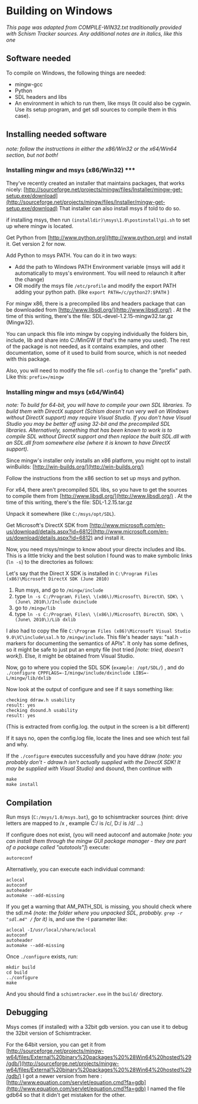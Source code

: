 # Building on Windows

_This page was adapted from COMPILE-WIN32.txt traditionally provided with Schism Tracker sources. Any additional notes are in italics, like this one_

## Software needed

To compile on Windows, the following things are needed:

* mingw-gcc
* Python
* SDL headers and libs
* An environment in which to run them, like msys (It could also be cygwin. Use its setup program, and get sdl sources to compile them in this case).

## Installing needed software

_note: follow the instructions in either the x86/Win32 or the x64/Win64 section, but not both!_

### Installing mingw and msys (x86/Win32) ***

They've recently created an installer that maintains packages, that works nicely:
[http://sourceforge.net/projects/mingw/files/Installer/mingw-get-setup.exe/download](http://sourceforge.net/projects/mingw/files/Installer/mingw-get-setup.exe/download)
That installer can also install msys if told to do so.

if installing msys, then run `(installdir)\msys\1.0\postinstall\pi.sh` to set up where mingw is located.

Get Python from [http://www.python.org](http://www.python.org) and install it. Get version 2 for now.

Add Python to msys PATH. You can do it in two ways:
* Add the path to Windows PATH Environment variable (msys will add it automatically to msys's environment.
  You will need to relaunch it after the change)
* OR modify the msys file `/etc/profile` and modify the export PATH adding your python path. (like `export PATH=/c/python27:$PATH` )

For mingw x86, there is a precompiled libs and headers package that can be downloaded
from [http://www.libsdl.org/](http://www.libsdl.org/) .
At the time of this writing, there's the file: SDL-devel-1.2.15-mingw32.tar.gz (Mingw32).

You can unpack this file into mingw by copying individually the folders
bin, include, lib and share into C:/MinGW (if that's the name you used). The rest of the package
is not needed, as it contains examples, and other documentation, some of it used to build from
source, which is not needed with this package.

Also, you will need to modify the file `sdl-config` to change the "prefix" path.
Like this:
`prefix=/mingw`

### Installing mingw and msys (x64/Win64)

_note: To build for 64-bit, you will have to compile your own SDL libraries. To build them with DirectX support (Schism doesn't run very well on Windows without DirectX support) may require Visual Studio. If you don't have Visual Studio you may be better off using 32-bit and the precompiled SDL libraries. Alternatively, something that has been known to work is to compile SDL without DirectX support and then replace the built SDL.dll with an SDL.dll from somewhere else (where it is known to have DirectX support)._

Since mingw's installer only installs an x86 platform, you might opt to install winBuilds:
[http://win-builds.org/](http://win-builds.org/)

Follow the instructions from the x86 section to set up msys and python.

For x64, there aren't precompiled SDL libs, so you have to get the sources to compile them
from [http://www.libsdl.org/](http://www.libsdl.org/) .
At the time of this writing, there's the file: SDL-1.2.15.tar.gz

Unpack it somewhere (like `C:/msys/opt/SDL`).

Get Microsoft's DirectX SDK from [http://www.microsoft.com/en-us/download/details.aspx?id=6812](http://www.microsoft.com/en-us/download/details.aspx?id=6812)
and install it.

Now, you need msys/mingw to know about your directx includes and libs. This is a little tricky
and the best solution I found was to make symbolic links (`ln -s`) to the directories as follows:

Let's say that the Direct X SDK is installed in `C:\Program Files (x86)\Microsoft DirectX SDK (June 2010)`

1. Run msys, and go to `/mingw/include`
1. type `ln -s C:/Program\ Files\ \(x86\)/Microsoft\ DirectX\ SDK\ \(June\ 2010\)/Include dxinclude`
1. go to `/mingw/lib`
1. type `ln -s C:/Program\ Files\ \(x86\)/Microsoft\ DirectX\ SDK\ \(June\ 2010\)/Lib dxlib`

I also had to copy the file `C:\Program Files (x86)\Microsoft Visual Studio 9.0\VC\include\sal.h` to `/mingw/include`.
This file's header says: "sal.h - markers for documenting the semantics of APIs". It only
has some defines, so it might be safe to just put an empty file (not tried _[note: tried, doesn't work]_). Else, it might be obtained from Visual Studio.

Now, go to where you copied the SDL SDK (`example: /opt/SDL/`) , and do `./configure CPPFLAGS=-I/mingw/include/dxinclude LIBS=-L/mingw/lib/dxlib`

Now look at the output of configure and see if it says something like:

    checking ddraw.h usability
    result: yes
    checking dsound.h usability
    result: yes

(This is extracted from config.log. the output in the screen is a bit different)

If it says no, open the config.log file, locate the lines and see which test fail and why.

If the `./configure` executes successfully and you have ddraw _(note: you probably don't - ddraw.h isn't actually supplied with the DirectX SDK! It may be supplied with Visual Studio)_ and dsound, then continue with

    make
    make install

## Compilation

Run msys (`C:/msys/1.0/msys.bat`), go to schismtracker sources (hint: drive letters are mapped to /x , example
C:/ is /c/, D:/ is /d/ ...)

If configure does not exist, (you will need autoconf and automake _[note: you can install them through the mingw GUI package manager - they are part of a package called "autotools"]_) execute:

    autoreconf

Alternatively, you can execute each individual command:

    aclocal
    autoconf
    autoheader
    automake --add-missing

If you get a warning that AM_PATH_SDL is missing, you should check where the sdl.m4 _(note: the folder where you unpacked SDL, probably. `grep -r "sdl.m4" /` for it)_ is, and use the -I parameter like:

    aclocal -I/usr/local/share/aclocal
    autoconf
    autoheader
    automake --add-missing

Once `./configure` exists, run:

    mkdir build
    cd build
    ../configure
    make

And you should find a `schismtracker.exe` in the `build/` directory.

## Debugging

Msys comes (if installed) with a 32bit gdb version. you can use it to debug the 32bit version of Schismtracker.

For the 64bit version, you can get it from
[http://sourceforge.net/projects/mingw-w64/files/External%20binary%20packages%20%28Win64%20hosted%29/gdb/](http://sourceforge.net/projects/mingw-w64/files/External%20binary%20packages%20%28Win64%20hosted%29/gdb/)
I got a newer version from here : [http://www.equation.com/servlet/equation.cmd?fa=gdb](http://www.equation.com/servlet/equation.cmd?fa=gdb)
I named the file gdb64 so that it didn't get mistaken for the other.

